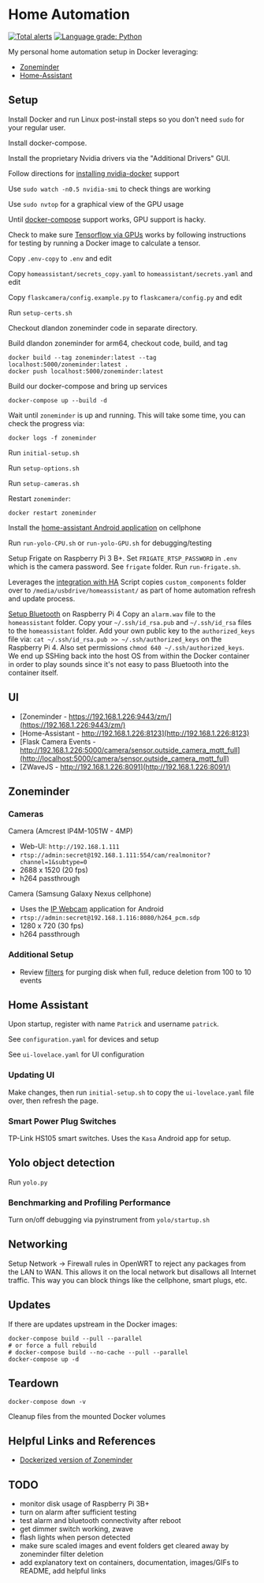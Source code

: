 # Home Automation

[![Total alerts](https://img.shields.io/lgtm/alerts/g/firefly2442/home-automation.svg?logo=lgtm&logoWidth=18)](https://lgtm.com/projects/g/firefly2442/home-automation/alerts/)
[![Language grade: Python](https://img.shields.io/lgtm/grade/python/g/firefly2442/home-automation.svg?logo=lgtm&logoWidth=18)](https://lgtm.com/projects/g/firefly2442/home-automation/context:python)

My personal home automation setup in Docker leveraging:

* [Zoneminder](https://github.com/ZoneMinder/zoneminder)
* [Home-Assistant](https://github.com/home-assistant/home-assistant)

## Setup

Install Docker and run Linux post-install steps so you don't need `sudo` for your regular user.

Install docker-compose.

Install the proprietary Nvidia drivers via the "Additional Drivers" GUI.

Follow directions for [installing nvidia-docker](https://github.com/NVIDIA/nvidia-docker) support

Use `sudo watch -n0.5 nvidia-smi` to check things are working

Use `sudo nvtop` for a graphical view of the GPU usage

Until [docker-compose](https://github.com/docker/compose/issues/6691) support works, GPU support is hacky.

Check to make sure [Tensorflow via GPUs](https://www.tensorflow.org/install/docker) works by following instructions
for testing by running a Docker image to calculate a tensor.

Copy `.env-copy` to `.env` and edit

Copy `homeassistant/secrets_copy.yaml` to `homeassistant/secrets.yaml` and edit

Copy `flaskcamera/config.example.py` to `flaskcamera/config.py` and edit

Run `setup-certs.sh`

Checkout dlandon zoneminder code in separate directory.

Build dlandon zoneminder for arm64, checkout code, build, and tag

```shell
docker build --tag zoneminder:latest --tag localhost:5000/zoneminder:latest .
docker push localhost:5000/zoneminder:latest
```

Build our docker-compose and bring up services

```shell
docker-compose up --build -d
```

Wait until `zoneminder` is up and running.  This will take some time, you can check the progress via:

```shell
docker logs -f zoneminder
```

Run `initial-setup.sh`

Run `setup-options.sh`

Run `setup-cameras.sh`

Restart `zoneminder`:

```shell
docker restart zoneminder
```

Install the [home-assistant Android application](https://play.google.com/store/apps/details?id=io.homeassistant.companion.android&hl=en_US)
on cellphone

Run `run-yolo-CPU.sh` or `run-yolo-GPU.sh` for debugging/testing

Setup Frigate on Raspberry Pi 3 B+.  Set `FRIGATE_RTSP_PASSWORD` in `.env` which is the camera password.  See `frigate` folder.  Run `run-frigate.sh`.

Leverages the [integration with HA](https://blakeblackshear.github.io/frigate/usage/home-assistant)
Script copies `custom_components` folder over to `/media/usbdrive/homeassistant/` as part of home automation
refresh and update process.

[Setup Bluetooth](https://gist.github.com/actuino/9548329d1bba6663a63886067af5e4cb) on Raspberry Pi 4
Copy an `alarm.wav` file to the `homeassistant` folder.
Copy your `~/.ssh/id_rsa.pub` and `~/.ssh/id_rsa` files to the `homeassistant` folder.
Add your own public key to the `authorized_keys` file via: `cat ~/.ssh/id_rsa.pub >> ~/.ssh/authorized_keys`
on the Raspberry Pi 4.  Also set permissions `chmod 640 ~/.ssh/authorized_keys`.
We end up SSHing back into the host OS from within the Docker container in order to play sounds since it's
not easy to pass Bluetooth into the container itself.

## UI

* [Zoneminder - https://192.168.1.226:9443/zm/](https://192.168.1.226:9443/zm/)
* [Home-Assistant - http://192.168.1.226:8123](http://192.168.1.226:8123)
* [Flask Camera Events - http://192.168.1.226:5000/camera/sensor.outside_camera_mqtt_full](http://localhost:5000/camera/sensor.outside_camera_mqtt_full)
* [ZWaveJS - http://192.168.1.226:8091](http://192.168.1.226:8091/)

## Zoneminder

### Cameras

Camera (Amcrest IP4M-1051W - 4MP)

* Web-UI: `http://192.168.1.111`
* `rtsp://admin:secret@192.168.1.111:554/cam/realmonitor?channel=1&subtype=0`
* 2688 x 1520 (20 fps)
* h264 passthrough

Camera (Samsung Galaxy Nexus cellphone)

* Uses the [IP Webcam](https://play.google.com/store/apps/details?id=com.pas.webcam&hl=en_US)
application for Android
* `rtsp://admin:secret@192.168.1.116:8080/h264_pcm.sdp`
* 1280 x 720 (30 fps)
* h264 passthrough

### Additional Setup

* Review [filters](https://zoneminder.readthedocs.io/en/latest/userguide/filterevents.html) for purging
disk when full, reduce deletion from 100 to 10 events

## Home Assistant

Upon startup, register with name `Patrick` and username `patrick`.

See `configuration.yaml` for devices and setup

See `ui-lovelace.yaml` for UI configuration

### Updating UI

Make changes, then run `initial-setup.sh` to copy the `ui-lovelace.yaml` file over,
then refresh the page.

### Smart Power Plug Switches

TP-Link HS105 smart switches.  Uses the `Kasa` Android app for setup.

## Yolo object detection

Run `yolo.py`

### Benchmarking and Profiling Performance

Turn on/off debugging via pyinstrument from `yolo/startup.sh`

## Networking

Setup Network -> Firewall rules in OpenWRT to reject any packages from the LAN
to WAN.  This allows it on the local network
but disallows all Internet traffic.  This way you can block things like the
cellphone, smart plugs, etc.

## Updates

If there are updates upstream in the Docker images:

```shell
docker-compose build --pull --parallel
# or force a full rebuild
# docker-compose build --no-cache --pull --parallel
docker-compose up -d
```

## Teardown

```shell
docker-compose down -v
```

Cleanup files from the mounted Docker volumes

## Helpful Links and References

* [Dockerized version of Zoneminder](https://github.com/dlandon/zoneminder)

## TODO

* monitor disk usage of Raspberry Pi 3B+
* turn on alarm after sufficient testing
* test alarm and bluetooth connectivity after reboot
* get dimmer switch working, zwave
* flash lights when person detected
* make sure scaled images and event folders get cleared away by zoneminder filter deletion
* add explanatory text on containers, documentation, images/GIFs to README, add helpful links
